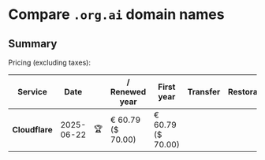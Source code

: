 # Compare `.org.ai` domain names

## Summary

Pricing (excluding taxes):

| Service | Date |  | / Renewed year | First year | Transfer | Restoration |
|--|--|--|--|--|--|--|
| **Cloudflare** | 2025-06-22 | 🏆 | € 60.79<br>($ 70.00) | € 60.79<br>($ 70.00) |  |  |
